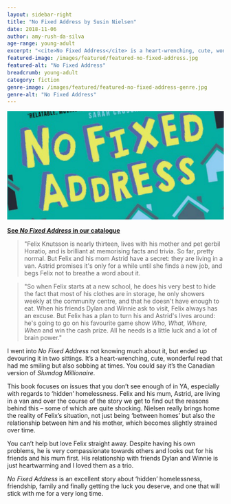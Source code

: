 ```yaml
---
layout: sidebar-right
title: "No Fixed Address by Susin Nielsen"
date: 2018-11-06
author: amy-rush-da-silva
age-range: young-adult
excerpt: "<cite>No Fixed Address</cite> is a heart-wrenching, cute, wonderful read."
featured-image: /images/featured/featured-no-fixed-address.jpg
featured-alt: "No Fixed Address"
breadcrumb: young-adult
category: fiction
genre-image: /images/featured/featured-no-fixed-address-genre.jpg
genre-alt: "No Fixed Address"
---
```


![No Fixed Address](/images/featured/featured-no-fixed-address.jpg)

**[See <cite>No Fixed Address</cite> in our catalogue](https://suffolk.spydus.co.uk/cgi-bin/spydus.exe/ENQ/OPAC/BIBENQ?BRN=2445908)**

> "Felix Knutsson is nearly thirteen, lives with his mother and pet gerbil Horatio, and is brilliant at memorising facts and trivia. So far, pretty normal. But Felix and his mom Astrid have a secret: they are living in a van. Astrid promises it's only for a while until she finds a new job, and begs Felix not to breathe a word about it.

> "So when Felix starts at a new school, he does his very best to hide the fact that most of his clothes are in storage, he only showers weekly at the community centre, and that he doesn't have enough to eat. When his friends Dylan and Winnie ask to visit, Felix always has an excuse. But Felix has a plan to turn his and Astrid's lives around: he's going to go on his favourite game show <cite>Who, What, Where, When</cite> and win the cash prize. All he needs is a little luck and a lot of brain power."

I went into <cite>No Fixed Address</cite> not knowing much about it, but ended up devouring it in two sittings. It’s a heart-wrenching, cute, wonderful read that had me smiling but also sobbing at times. You could say it’s the Canadian version of <cite>Slumdog Millionaire</cite>.

This book focuses on issues that you don’t see enough of in YA, especially with regards to ‘hidden’ homelessness. Felix and his mum, Astrid, are living in a van and over the course of the story we get to find out the reasons behind this – some of which are quite shocking. Nielsen really brings home the reality of Felix’s situation, not just being ‘between homes’ but also the relationship between him and his mother, which becomes slightly strained over time.

You can’t help but love Felix straight away. Despite having his own problems, he is very compassionate towards others and looks out for his friends and his mum first. His relationship with friends Dylan and Winnie is just heartwarming and I loved them as a trio.

<cite>No Fixed Address</cite> is an excellent story about ‘hidden’ homelessness, friendship, family and finally getting the luck you deserve, and one that will stick with me for a very long time.
